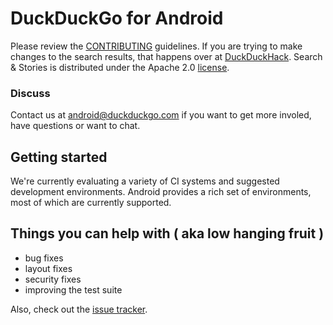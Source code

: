 # DuckDuckGo for Android

Please review the [CONTRIBUTING](https://github.com/duckduckgo/android/blob/master/CONTRIBUTING.md) guidelines. If you are trying to make changes to the search results, that happens over at [DuckDuckHack](http://duckduckhack.com). Search & Stories is distributed under the Apache 2.0 [license](https://github.com/duckduckgo/android/blob/master/LICENSE).

### Discuss

Contact us at android@duckduckgo.com if you want to get more involed, have questions or want to chat.

## Getting started

We're currently evaluating a variety of CI systems and suggested development environments. Android provides a rich set of environments, most of which are currently supported.

## Things you can help with ( aka low hanging fruit )
- bug fixes
- layout fixes
- security fixes
- improving the test suite

Also, check out the [issue tracker](https://github.com/duckduckgo/android/issues).


